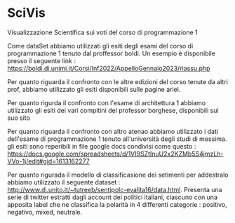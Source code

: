 # SciVis
Visualizzazione Scientifica sui voti del corso di programmazione 1

Come dataSet abbiamo utilizzati gli esiti degli esami del corso di programmazione 1 tenuto dal proffessor boldi. 
Un esempio è disponibile presso il seguente link : https://boldi.di.unimi.it/Corsi/Inf2022/AppelloGennaio2023/riassu.php

Per quanto riguarda il confronto con le altre edizioni del corso tenute da altri prof, abbiamo utilizzato gli esiti disponibili sulle pagine ariel. 

Per quanto rigurda il confronto con l'esame di architettura 1 abbiamo utilizzato gli esiti dei vari compitini del professor borghese, disponibili sul suo sito 

Per quanto riguarda il confronto con altro atenao abbiamo utilizzato i dati dell'esame di programmazione 1 tenuto all'università degli studi di messima. gli esiti sono reperibili in file google docs condivisi come questo : https://docs.google.com/spreadsheets/d/1VI9SZtInuU2x2KZMb5S4jmzLh-VVo-1j/edit#gid=1613162277

Per quanto rigurada il modello di classificasione dei setimenti per addestralo abbiamo utilizzato il seguente dataset : http://www.di.unito.it/~tutreeb/sentipolc-evalita16/data.html.
Presenta una serie di twitter estratti dagli account dei politici italiani, ciascuno con una apposita label che ne classifica la polarità in 4 differenti categorie : positivo, negativo, mixed, neutrale. 

